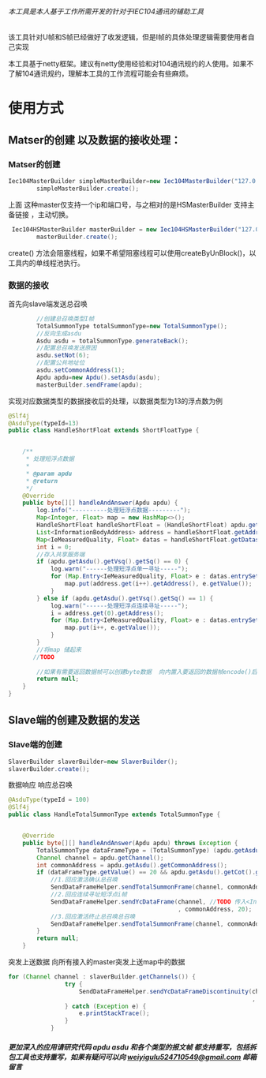###### 本工具是本人基于工作所需开发的针对于IEC104通讯的辅助工具

该工具针对U帧和S帧已经做好了收发逻辑，但是I帧的具体处理逻辑需要使用者自己实现

本工具基于netty框架。建议有netty使用经验和对104通讯规约的人使用。如果不了解104通讯规约，理解本工具的工作流程可能会有些麻烦。

# 使用方式 

## Matser的创建 以及数据的接收处理：

### Matser的创建 

```java
Iec104MasterBuilder simpleMasterBuilder=new Iec104MasterBuilder("127.0.0.1",2404);
        simpleMasterBuilder.create();
```

 上面 这种master仅支持一个ip和端口号，与之相对的是HSMasterBuilder 支持主备链接 ，主动切换。

```java
 Iec104HSMasterBuilder masterBuilder = new Iec104HSMasterBuilder("127.0.0.1",2404).setSpareIp("127.0.0.2");
        masterBuilder.create();
```

create() 方法会阻塞线程，如果不希望阻塞线程可以使用createByUnBlock()，以工具内的单线程池执行。

### 数据的接收

首先向slave端发送总召唤

```java
        //创建总召唤类型I帧
        TotalSummonType totalSummonType=new TotalSummonType();
        //反向生成asdu
        Asdu asdu = totalSummonType.generateBack();
        //配置总召唤发送原因
        asdu.setNot(6);
        //配置公共地址位
        asdu.setCommonAddress(1);
        Apdu apdu=new Apdu().setAsdu(asdu);
        masterBuilder.sendFrame(apdu);
```

实现对应数据类型的数据接收后的处理，以数据类型为13的浮点数为例

```java
@Slf4j
@AsduType(typeId=13)
public class HandleShortFloat extends ShortFloatType {


    /**
     * 处理短浮点数据
     *
     * @param apdu
     * @return
     */
    @Override
    public byte[][] handleAndAnswer(Apdu apdu) {
        log.info("----------处理短浮点数据---------");
        Map<Integer, Float> map = new HashMap<>();
        HandleShortFloat handleShortFloat = (HandleShortFloat) apdu.getAsdu().getDataFrame();
        List<InformationBodyAddress> address = handleShortFloat.getAddresses();
        Map<IeMeasuredQuality, Float> datas = handleShortFloat.getDatas();
        int i = 0;
        //存入共享服务端
        if (apdu.getAsdu().getVsq().getSq() == 0) {
            log.warn("------处理短浮点单一寻址-----");
            for (Map.Entry<IeMeasuredQuality, Float> e : datas.entrySet()) {
                map.put(address.get(i++).getAddress(), e.getValue());
            }
        } else if (apdu.getAsdu().getVsq().getSq() == 1) {
            log.warn("------处理短浮点连续寻址-----");
            i = address.get(0).getAddress();
            for (Map.Entry<IeMeasuredQuality, Float> e : datas.entrySet()) {
                map.put(i++, e.getValue());
            }
        }
        //将map 储起来
       //TODO
        
        //如果有需要返回数据帧可以创建byte数据  向内置入要返回的数据帧encode()后的数组
        return null;
    }
}
```

## Slave端的创建及数据的发送

### Slave端的创建

```java
SlaverBuilder slaverBuilder=new SlaverBuilder();
slaverBuilder.create();
```

数据响应 响应总召唤

```java
@AsduType(typeId = 100)
@Slf4j
public class HandleTotalSummonType extends TotalSummonType {


	@Override
	public byte[][] handleAndAnswer(Apdu apdu) throws Exception {
		TotalSummonType dataFrameType = (TotalSummonType) (apdu.getAsdu().getDataFrame());
		Channel channel = apdu.getChannel();
		int commonAddress = apdu.getAsdu().getCommonAddress();
		if (dataFrameType.getValue() == 20 && apdu.getAsdu().getCot().getNot() == 6) {
			//1.回应激活确认总召唤
			SendDataFrameHelper.sendTotalSummonFrame(channel, commonAddress, 7);
			//2.回应连续寻址短浮点i帧
			SendDataFrameHelper.sendYcDataFrame(channel, //TODO 传入<Integer,Number>类型的数据map
                                                , commonAddress, 20);
			//3.回应激活终止总召唤总召唤
			SendDataFrameHelper.sendTotalSummonFrame(channel, commonAddress, 8);
		}
		return null;
	}


```

突发上送数据 向所有接入的master突发上送map中的数据

```java
for (Channel channel : slaverBuilder.getChannels()) {
				try {
					SendDataFrameHelper.sendYcDataFrameDiscontinuity(channel, //TODO 传入<Integer,Number>类型的数据map
                                                                     , 1, 3);
				} catch (Exception e) {
					e.printStackTrace();
				}
			}
```

##### 更加深入的应用请研究代码  apdu asdu 和各个类型的报文帧  都支持重写，包括拆包工具也支持重写，如果有疑问可以向 weiyigulu524710549@gmail.com  邮箱留言

